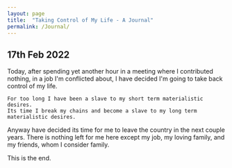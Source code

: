 ```yaml
---
layout: page
title:  "Taking Control of My Life - A Journal"
permalink: /Journal/
---
```


## 17th Feb 2022

Today, after spending yet another hour in a meeting where I contributed nothing, in a job I'm conflicted about, I have decided I'm going to take back control of my life.

```
For too long I have been a slave to my short term materialistic desires. 
Its time I break my chains and become a slave to my long term materialistic desires.
```

Anyway have decided its time for me to leave the country in the next couple years. 
There is nothing left for me here except my job, my loving family, and my friends, whom I consider family.

This is the end.


